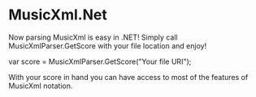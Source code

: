 MusicXml.Net
============

Now parsing MusicXml is easy in .NET! Simply call MusicXmlParser.GetScore with your file location and enjoy!

var score = MusicXmlParser.GetScore("Your file URI");

With your score in hand you can have access to most of the features of MusicXml notation.
